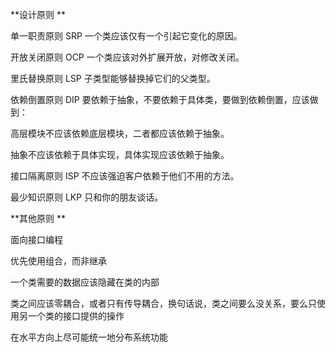 **设计原则**

单一职责原则 SRP 一个类应该仅有一个引起它变化的原因。

开放关闭原则 OCP 一个类应该对外扩展开放，对修改关闭。

里氏替换原则 LSP 子类型能够替换掉它们的父类型。

依赖倒置原则 DIP 要依赖于抽象，不要依赖于具体类，要做到依赖倒置，应该做到：

高层模块不应该依赖底层模块，二者都应该依赖于抽象。

抽象不应该依赖于具体实现，具体实现应该依赖于抽象。

接口隔离原则 ISP 不应该强迫客户依赖于他们不用的方法。

最少知识原则 LKP 只和你的朋友谈话。



**其他原则**

面向接口编程

优先使用组合，而非继承

一个类需要的数据应该隐藏在类的内部

类之间应该零耦合，或者只有传导耦合，换句话说，类之间要么没关系，要么只使用另一个类的接口提供的操作

在水平方向上尽可能统一地分布系统功能

